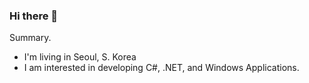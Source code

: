 ### Hi there 👋

Summary.  
+ I'm living in Seoul, S. Korea
+ I am interested in developing C#, .NET, and Windows Applications.

<!--
##### My Tech Stack   
<img src="https://img.shields.io/badge/.NET Framework-lightgray?style=flat&logo=.NET&logoColor=FFFFFF"/> <img src="https://img.shields.io/badge/C Sharp-lightgray?style=flat&logo=.NET&logoColor=FFFFFF"/> <img src="https://img.shields.io/badge/Java-lightgray?style=flat&logo=Java&logoColor=AA0000"/> <img src="https://img.shields.io/badge/JavaScript-lightgray?style=flat&logo=JavaScript&logoColor=F7DF1E"/> <img src="https://img.shields.io/badge/CSS3-lightgray?style=flat&logo=CSS3&logoColor=1572B6"/> <img src="https://img.shields.io/badge/HTML5-lightgray?style=flat&logo=HTML5&logoColor=E34F26"/> <img src="https://img.shields.io/badge/Git-lightgray?style=flat&logo=Git&logoColor=FF0000"/>
-->


<!--
**soultomind/soultomind** is a ✨ _special_ ✨ repository because its `README.md` (this file) appears on your GitHub profile.

Here are some ideas to get you started:

- 🔭 I’m currently working on ...
- 🌱 I’m currently learning ...
- 👯 I’m looking to collaborate on ...
- 🤔 I’m looking for help with ...
- 💬 Ask me about ...
- 📫 How to reach me: ...
- 😄 Pronouns: ...
- ⚡ Fun fact: ...
-->
